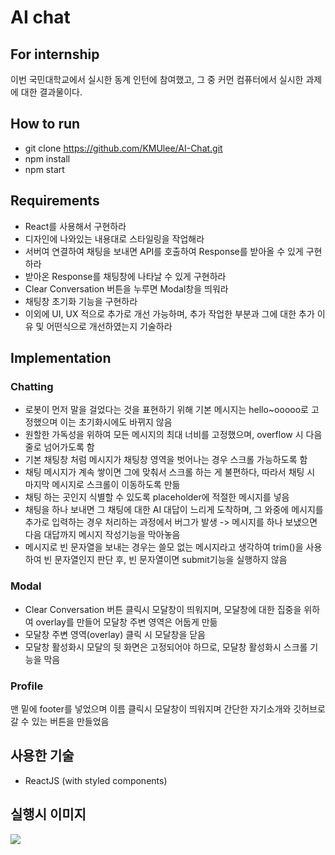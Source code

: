 # AI chat

## For internship

이번 국민대학교에서 실시한 동계 인턴에 참여했고, 그 중 커먼 컴퓨터에서 실시한 과제에 대한 결과물이다.

## How to run

- git clone https://github.com/KMUlee/AI-Chat.git
- npm install
- npm start

## Requirements

- React를 사용해서 구현하라
- 디자인에 나와있는 내용대로 스타일링을 작업해라
- 서버여 연결하여 채팅을 보내면 API를 호출하여 Response를 받아올 수 있게 구현하라
- 받아온 Response를 채팅창에 나타날 수 있게 구현하라
- Clear Conversation 버튼을 누루면 Modal창을 띄워라
- 채팅창 초기화 기능을 구현하라
- 이외에 UI, UX 적으로 추가로 개선 가능하며, 추가 작업한 부분과 그에 대한 추가 이유 및 어떤식으로 개선하였는지 기술하라

## Implementation

### Chatting

- 로봇이 먼저 말을 걸었다는 것을 표현하기 위해 기본 메시지는 hello~ooooo로 고정했으며 이는 초기화시에도 바뀌지 않음
- 원할한 가독성을 위하여 모든 메시지의 최대 너비를 고정했으며, overflow 시 다음 줄로 넘어가도록 함
- 기본 채팅창 처럼 메시지가 채팅창 영역을 벗어나는 경우 스크롤 가능하도록 함
- 채팅 메시지가 계속 쌓이면 그에 맞춰서 스크롤 하는 게 불편하다, 따라서 채팅 시 마지막 메시지로 스크롤이 이동하도록 만듦
- 채팅 하는 곳인지 식별할 수 있도록 placeholder에 적절한 메시지를 넣음
- 채팅을 하나 보내면 그 채팅에 대한 AI 대답이 느리게 도착하며, 그 와중에 메시지를 추가로 입력하는 경우 처리하는 과정에서 버그가 발생 -> 메시지를 하나 보냈으면 다음 대답까지 메시지 작성기능을 막아놓음
- 메시지로 빈 문자열을 보내는 경우는 쓸모 없는 메시지라고 생각하여 trim()을 사용하여 빈 문자열인지 판단 후, 빈 문자열이면 submit기능을 실행하지 않음

### Modal

- Clear Conversation 버튼 클릭시 모달창이 띄워지며, 모달창에 대한 집중을 위하여 overlay를 만들어 모달창 주변 영역은 어둡게 만듦
- 모달창 주변 영역(overlay) 클릭 시 모달창을 닫음
- 모달창 활성화시 모달의 뒷 화면은 고정되어야 하므로, 모달창 활성화시 스크롤 기능을 막음

### Profile

맨 밑에 footer를 넣었으며 이름 클릭시 모달창이 띄워지며 간단한 자기소개와 깃허브로 갈 수 있는 버튼을 만들었음

## 사용한 기술

- ReactJS (with styled components)

## 실행시 이미지

<img src="../chat_bot/testImg.png">
